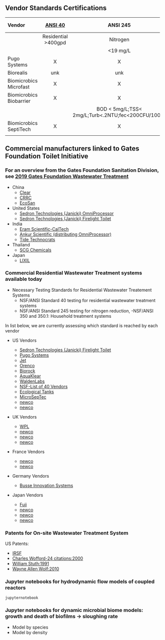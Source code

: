 
## Vendor Standards Certifications

Vendor | [ANSI 40](http://www.nsf.org/services/by-industry/water-wastewater/onsite-wastewater/residential-wastewater-treatment-systems) | ANSI 245  | ANSI 350.1
:----- | :---:    | :---: | :---:
     | Residential >400gpd | Nitrogen |
      |            |  <19 mg/L  |
Pugo Systems|X    | X | unk
Biorealis  |  unk |  unk |  unk
Biomicrobics Microfast  | X  | X  | unk
Biomicrobics Biobarrier  |  X | X  |  X
  |   |   |  BOD < 5mg/L;TSS< 2mg/L;Turb<.2NTU;fec<200CFU/100ml
Biomicrobics SeptiTech  |  X |  X |  unk
  |   |   |

## Commercial manufacturers linked to Gates Foundation Toilet Initiative

### For an overview from the Gates Foundation Sanitation Division, see [2019 Gates Foundation Wastewater Treatment](https://techdirectory.stepsforsanitation.org/systems/20/)

- China
  - [Clear](http://www.clearet.com/)
  - [CRRC](https://techdirectory.stepsforsanitation.org/systems/7/)
  - [EcoSan](https://wikiwater.fr/a10-ecosan-ecological-compost)
- United States
  - [Sedron Technologies (Janicki) OmniProcessor](https://www.sedron.com/janicki-omni-processor/)
  - [Sedron Technologies (Janicki) Firelight Toilet](https://www.sedron.com/firelight-toilet/)
- India
  - [Eram Scientific-CalTech](https://www.eramscientific.com)
  - [Ankur Scientific (distributing OmniProcessor)](https://www.ankurscientific.com/)
  - [Tide Technocrats](https://techdirectory.stepsforsanitation.org/systems/20/)
- Thailand
  - [SCG Chemicals](https://www.scgchemicals.com/en/products-services/technology-service-solutions/reinvented-toilet-total-solution)
- Japan
  - [LIXIL](https://www.lixil.com/)



### Commercial Residential Wastewater Treatment systems available today
- Necessary Testing Standards for Residential Wastewater Treatement Systems
  - NSF/ANSI Standard 40 testing for residential wastewater treatment systems
  - NSF/ANSI Standard 245 testing for nitrogen reduction,
  -NSF/ANSI 350 and 350.1: Household treatment systems


In list below, we are currently assessing which standard is reached by each vendor

- US Vendors
  - [Sedron Technologies (Janicki) Firelight Toilet](https://www.sedron.com/firelight-toilet/)
  - [Pugo Systems](http://www.pugosystems.com/)
  - [Jet](https://www.jetincorp.com/residential-wastewater-treatment-plant.php)
  - [Orenco](https://www.orenco.com/applications/residential-treatment-system)
  - [Biorock](https://biorock.com/)
  - [AquaKlear](http://www.aquaklear.net/why-us.php)
  - [WaldenLabs](https://waldenlabs.com/extreme-do-it-yourself-resilience-a-home-scale-waste-water-treatment-plant/)
  - [NSF-List of 40 Vendors ](http://info.nsf.org/Certified/Common/Company.asp?Program=WSTWTR)
  - [Ecological Tanks](https://etiaquasafe.com/systems/)
  - [MicroSepTec](http://www.microseptec.com/engineers-systemoverview.htm)
  - [newco]()
  - [newco]()

- UK Vendors
  - [WPL](https://www.wplinternational.com/solution-types/residential-sewage-treatment/)
  - [newco]()
  - [newco]()
  - [newco]()

- France Vendors
  - [newco]()
  - [newco]()

- Germany Vendors
  - [Busse Innovation Systems](https://busse-is.de/)

- Japan Vendors
  - [Fuji]()
  - [newco]()
  - [newco]()
  - [newco]()


### Patents for On-site Wastewater Treatment System

US Patents:


- [IRSF](https://patents.google.com/patent/DE3064619D1/en)
- [Charles Wofford-24 citations:2000](https://patents.google.com/patent/US6428691B1/en?q=On-site&q=wastewater+treatment&q=system&oq=On-site+wastewater+treatment+system)
- [William Stuth:1991](https://patents.google.com/patent/US5202027A/en?q=On-site&q=wastewater+treatment&q=system&oq=On-site+wastewater+treatment+system)
- [Wayne Allen Wolf:2010](https://patents.google.com/patent/US8486275B2/en?q=On-site&q=wastewater+treatment&q=system&oq=On-site+wastewater+treatment+system&page=2)


### Jupyter notebooks for hydrodynamic flow models of coupled reactors


```
jupyternotebook

```

### Jupyter notebooks for dynamic microbial biome models: growth and death of biofilms -> sloughing rate

- Model by species
- Model by density
